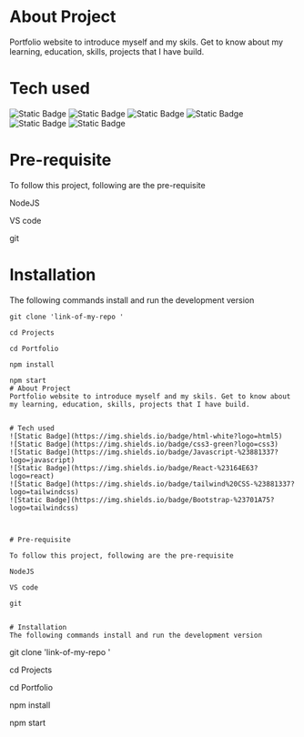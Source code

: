 # About Project

Portfolio website to introduce myself and my skils. Get to know about my learning, education, skills, projects that I have build.

# Tech used

![Static Badge](https://img.shields.io/badge/html-white?logo=html5)
![Static Badge](https://img.shields.io/badge/css3-green?logo=css3)
![Static Badge](https://img.shields.io/badge/Javascript-%23881337?logo=javascript)
![Static Badge](https://img.shields.io/badge/React-%23164E63?logo=react)
![Static Badge](https://img.shields.io/badge/tailwind%20CSS-%23881337?logo=tailwindcss)
![Static Badge](https://img.shields.io/badge/Bootstrap-%23701A75?logo=tailwindcss)

# Pre-requisite

To follow this project, following are the pre-requisite

NodeJS

VS code

git

# Installation

The following commands install and run the development version

```
git clone 'link-of-my-repo '

cd Projects

cd Portfolio

npm install

npm start
# About Project
Portfolio website to introduce myself and my skils. Get to know about my learning, education, skills, projects that I have build.


# Tech used
![Static Badge](https://img.shields.io/badge/html-white?logo=html5)
![Static Badge](https://img.shields.io/badge/css3-green?logo=css3)
![Static Badge](https://img.shields.io/badge/Javascript-%23881337?logo=javascript)
![Static Badge](https://img.shields.io/badge/React-%23164E63?logo=react)
![Static Badge](https://img.shields.io/badge/tailwind%20CSS-%23881337?logo=tailwindcss)
![Static Badge](https://img.shields.io/badge/Bootstrap-%23701A75?logo=tailwindcss)



# Pre-requisite

To follow this project, following are the pre-requisite

NodeJS

VS code

git


# Installation
The following commands install and run the development version

```

git clone 'link-of-my-repo '

cd Projects

cd Portfolio

npm install

npm start

```

```

